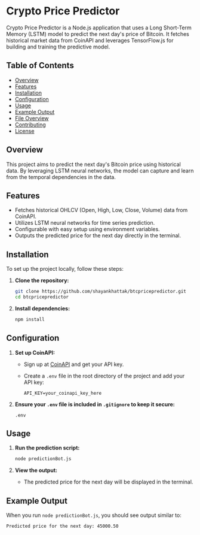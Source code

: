 # Crypto Price Predictor

Crypto Price Predictor is a Node.js application that uses a Long Short-Term Memory (LSTM) model to predict the next day's price of Bitcoin. It fetches historical market data from CoinAPI and leverages TensorFlow.js for building and training the predictive model.

## Table of Contents

- [Overview](#overview)
- [Features](#features)
- [Installation](#installation)
- [Configuration](#configuration)
- [Usage](#usage)
- [Example Output](#example-output)
- [File Overview](#file-overview)
- [Contributing](#contributing)
- [License](#license)

## Overview

This project aims to predict the next day's Bitcoin price using historical data. By leveraging LSTM neural networks, the model can capture and learn from the temporal dependencies in the data.

## Features

- Fetches historical OHLCV (Open, High, Low, Close, Volume) data from CoinAPI.
- Utilizes LSTM neural networks for time series prediction.
- Configurable with easy setup using environment variables.
- Outputs the predicted price for the next day directly in the terminal.

## Installation

To set up the project locally, follow these steps:

1. **Clone the repository:**

    ```bash
    git clone https://github.com/shayankhattak/btcpricepredictor.git
    cd btcpricepredictor
    ```

2. **Install dependencies:**

    ```bash
    npm install
    ```

## Configuration

1. **Set up CoinAPI:**

    - Sign up at [CoinAPI](https://www.coinapi.io/) and get your API key.
    - Create a `.env` file in the root directory of the project and add your API key:

        ```plaintext
        API_KEY=your_coinapi_key_here
        ```

2. **Ensure your `.env` file is included in `.gitignore` to keep it secure:**

    ```plaintext
    .env
    ```

## Usage

1. **Run the prediction script:**

    ```bash
    node predictionBot.js
    ```

2. **View the output:**

    - The predicted price for the next day will be displayed in the terminal.

## Example Output

When you run `node predictionBot.js`, you should see output similar to:

```plaintext
Predicted price for the next day: 45000.50
